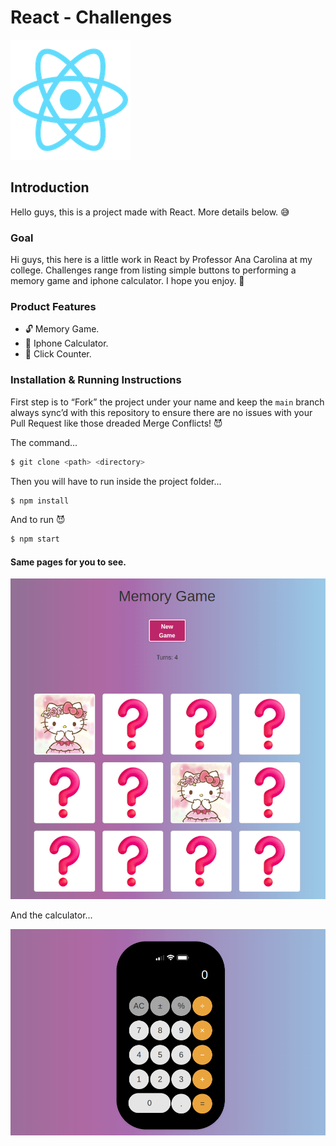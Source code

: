# React - Challenges

![React- Logo](./public/logo192.png)

## Introduction

Hello guys, this is a project made with React. More details below. 😅

### Goal

Hi guys, this here is a little work in React by Professor Ana Carolina at my college. Challenges range from listing simple buttons to performing a memory game and iphone calculator. I hope you enjoy. 🤯

### Product Features

* 🔓 Memory Game.
* 🚀 Iphone Calculator.
* 🎨 Click Counter.

### Installation & Running Instructions

First step is to “Fork” the project under your name and keep the `main` branch always sync’d with this repository to ensure there are no issues with your Pull Request like those dreaded Merge Conflicts! 😈

The command...

```bash
$ git clone <path> <directory>
```

Then you will have to run inside the project folder...

```bash
$ npm install
```
And to run 😈

```bash
$ npm start
```

#### Same pages for you to see.
  ![Memory Game](./public/memory.png)

  And the calculator...

  ![Memory Game](./public/calculator.png)

